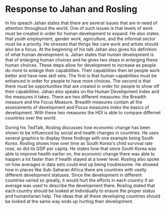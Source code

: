 # Response to Jahan and Rosling

In his speach Jahan states that there are several issues that are in need of attention throughout the world. One of such issues is that levels of work must be created in order for human development to expand. He also states that youth employment, gender work, agriculture, and the informal sector must be a priority. He stresses that things like care work and artists should also be a focus. At the beginning of his talk Jahan also gives his definition of what human development is. Jahan states that human development is that of enlarging human choices and he gives two steps in enlarging these human choices. These steps allow for development to increase as people do more to enlarge their capabilities. Their capabilities then let people work better and have new skill sets. The first is that human capabilities must be enhanced in order for people to have more choices. The second is that there must be opportunities that are created in order for people to show off their capabilities. Jahan also speaks on the Human Development Index and the measures it takes. There are two different measures: the Breadth measure and the Focus Measure. Breadth measures contain all the assessments of development and Focus measures index the basics of development. With these two measures the HDI is able to compare differnet countries over the world.

During his TedTalk, Rosling discusses how economic change has been shown to be influenced by social and health changes in countries. He uses several graphics to display these findings with one example being South Korea. Rosling shows how over time as South Korea's child survival rate rose, so did its GDP per capita. He states how that since South Korea was able to improve health earlier on, the economic change there was able to happen a lot faster than if health stayed at a lower level. Rosling also spoke on how averages in data sets could end up being troublesome. He showed how in places like Sub-Saharan Africa there are countries with vastly different development statuses. Since the development in different countries varied so greatly, it would hurt the efforts in each country if an average was used to describe the development there. Rosling stated that each country should be looked at individually to ensure the proper status and humanitarian help. The ideas that all these developing countries should be looked at the same way ends up hurting their development. 
